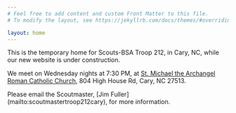 ```yaml
---
# Feel free to add content and custom Front Matter to this file.
# To modify the layout, see https://jekyllrb.com/docs/themes/#overriding-theme-defaults

layout: home
---
```

 <script src='https://cdnjs.cloudflare.com/ajax/libs/moment.js/2.24.0/moment.min.js'></script>
 <script src='https://cdnjs.cloudflare.com/ajax/libs/jquery/3.5.1/jquery.min.js'></script>
 <script> var ICAL; </script>
 <script src='https://cdn.jsdelivr.net/npm/fullcalendar@6.1.11/index.global.min.js'></script>
 <script src='https://cdn.jsdelivr.net/npm/@fullcalendar/icalendar@6.1.11/index.global.min.js'></script> 
 <script>
 document.addEventListener('DOMContentLoaded', function() {
  var calendarEl = document.getElementById('calendar');
  var calendar = new FullCalendar.Calendar(calendarEl, {
  events: {
    url: 'http://www.bsa212cary.org/17175.ics',
    format: 'ics'
  }
})
  calendar.render();
});
 </script> 
This is the temporary home for Scouts-BSA Troop 212, in Cary, NC, while our new website is under construction. 

We meet on Wednesday nights at 7:30 PM, at [St. Michael the Archangel Roman Catholic Church](https://maps.app.goo.gl/SW6FWttWySoMRwZM9), 804 High House Rd, Cary, NC 27513.
<div id='calendar'></div>
Please email the Scoutmaster, [Jim Fuller](mailto:scoutmastertroop212cary), for more information.
